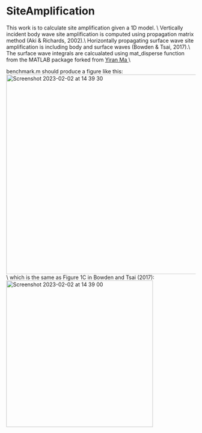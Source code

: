 # SiteAmplification
This work is to calculate site amplification given a 1D model. \\
Vertically incident body wave site amplification is computed using propagation matrix method (Aki & Richards, 2002).\\
Horizontally propagating surface wave site amplification is including body and surface waves (Bowden & Tsai, 2017).\\
The surface wave integrals are calcualated using mat_disperse function from the MATLAB package forked from [Yiran Ma ](https://github.com/yiran06/mat_disperse)\\

benchmark.m should produce a figure like this:
<img width="531" alt="Screenshot 2023-02-02 at 14 39 30" src="https://user-images.githubusercontent.com/20884599/216465879-d943042e-63ec-4b15-b613-55b6f3a93c43.png">
\\
which is the same as Figure 1C in Bowden and Tsai (2017):
<img width="390" alt="Screenshot 2023-02-02 at 14 39 00" src="https://user-images.githubusercontent.com/20884599/216465771-0428c777-f590-441c-aea3-0eb56e3c73ce.png">

